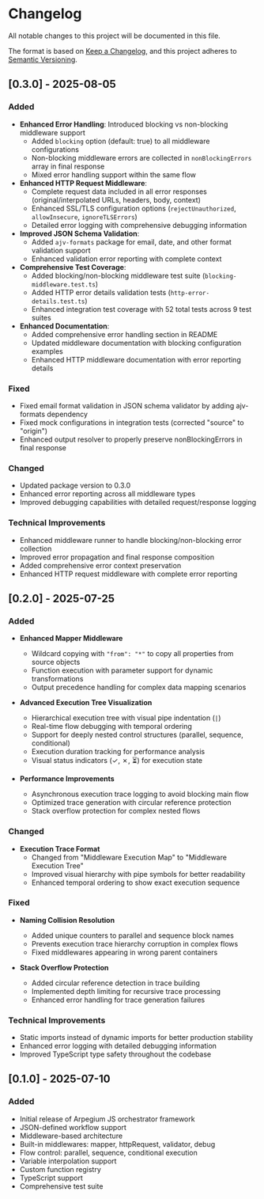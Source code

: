 # Changelog

All notable changes to this project will be documented in this file.

The format is based on [Keep a Changelog](https://keepachangelog.com/en/1.0.0/),
and this project adheres to [Semantic Versioning](https://semver.org/spec/v2.0.0.html).

## [0.3.0] - 2025-08-05

### Added
- **Enhanced Error Handling**: Introduced blocking vs non-blocking middleware support
  - Added `blocking` option (default: true) to all middleware configurations
  - Non-blocking middleware errors are collected in `nonBlockingErrors` array in final response
  - Mixed error handling support within the same flow
- **Enhanced HTTP Request Middleware**: 
  - Complete request data included in all error responses (original/interpolated URLs, headers, body, context)
  - Enhanced SSL/TLS configuration options (`rejectUnauthorized`, `allowInsecure`, `ignoreTLSErrors`)
  - Detailed error logging with comprehensive debugging information
- **Improved JSON Schema Validation**:
  - Added `ajv-formats` package for email, date, and other format validation support
  - Enhanced validation error reporting with complete context
- **Comprehensive Test Coverage**:
  - Added blocking/non-blocking middleware test suite (`blocking-middleware.test.ts`)
  - Added HTTP error details validation tests (`http-error-details.test.ts`)
  - Enhanced integration test coverage with 52 total tests across 9 test suites
- **Enhanced Documentation**:
  - Added comprehensive error handling section in README
  - Updated middleware documentation with blocking configuration examples
  - Enhanced HTTP middleware documentation with error reporting details

### Fixed
- Fixed email format validation in JSON schema validator by adding ajv-formats dependency
- Fixed mock configurations in integration tests (corrected "source" to "origin")
- Enhanced output resolver to properly preserve nonBlockingErrors in final response

### Changed
- Updated package version to 0.3.0
- Enhanced error reporting across all middleware types
- Improved debugging capabilities with detailed request/response logging

### Technical Improvements
- Enhanced middleware runner to handle blocking/non-blocking error collection
- Improved error propagation and final response composition
- Added comprehensive error context preservation
- Enhanced HTTP request middleware with complete error reporting

## [0.2.0] - 2025-07-25

### Added
- **Enhanced Mapper Middleware**
  - Wildcard copying with `"from": "*"` to copy all properties from source objects
  - Function execution with parameter support for dynamic transformations
  - Output precedence handling for complex data mapping scenarios

- **Advanced Execution Tree Visualization**
  - Hierarchical execution tree with visual pipe indentation (`|`)
  - Real-time flow debugging with temporal ordering
  - Support for deeply nested control structures (parallel, sequence, conditional)
  - Execution duration tracking for performance analysis
  - Visual status indicators (✓, ✗, ⏳) for execution state

- **Performance Improvements**
  - Asynchronous execution trace logging to avoid blocking main flow
  - Optimized trace generation with circular reference protection
  - Stack overflow protection for complex nested flows

### Changed
- **Execution Trace Format**
  - Changed from "Middleware Execution Map" to "Middleware Execution Tree"
  - Improved visual hierarchy with pipe symbols for better readability
  - Enhanced temporal ordering to show exact execution sequence

### Fixed
- **Naming Collision Resolution**
  - Added unique counters to parallel and sequence block names
  - Prevents execution trace hierarchy corruption in complex flows
  - Fixed middlewares appearing in wrong parent containers

- **Stack Overflow Protection**
  - Added circular reference detection in trace building
  - Implemented depth limiting for recursive trace processing
  - Enhanced error handling for trace generation failures

### Technical Improvements
- Static imports instead of dynamic imports for better production stability
- Enhanced error logging with detailed debugging information
- Improved TypeScript type safety throughout the codebase

## [0.1.0] - 2025-07-10

### Added
- Initial release of Arpegium JS orchestrator framework
- JSON-defined workflow support
- Middleware-based architecture
- Built-in middlewares: mapper, httpRequest, validator, debug
- Flow control: parallel, sequence, conditional execution
- Variable interpolation support
- Custom function registry
- TypeScript support
- Comprehensive test suite
